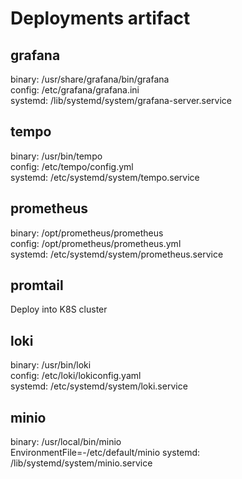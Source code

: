 # Deployments artifact

## grafana

binary: /usr/share/grafana/bin/grafana  
config: /etc/grafana/grafana.ini  
systemd: /lib/systemd/system/grafana-server.service  

## tempo

binary: /usr/bin/tempo  
config: /etc/tempo/config.yml  
systemd: /etc/systemd/system/tempo.service

## prometheus

binary: /opt/prometheus/prometheus  
config: /opt/prometheus/prometheus.yml  
systemd: /etc/systemd/system/prometheus.service

## promtail

Deploy into K8S cluster

## loki
binary: /usr/bin/loki  
config: /etc/loki/lokiconfig.yaml  
systemd: /etc/systemd/system/loki.service

## minio

binary: /usr/local/bin/minio  
EnvironmentFile=-/etc/default/minio
systemd: /lib/systemd/system/minio.service